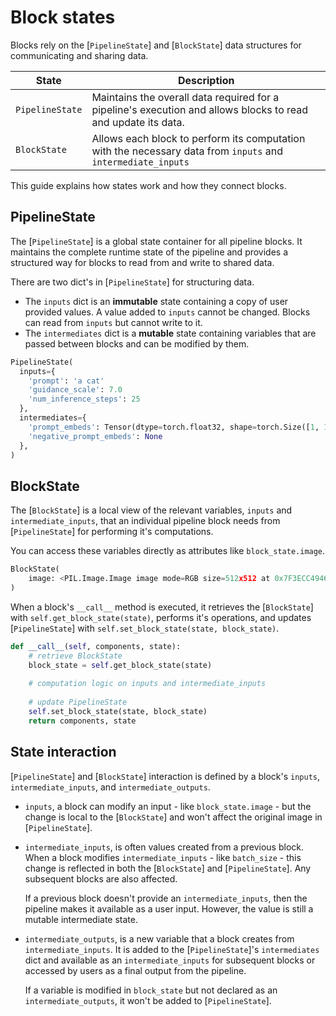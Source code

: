 <!--Copyright 2025 The HuggingFace Team. All rights reserved.

Licensed under the Apache License, Version 2.0 (the "License"); you may not use this file except in compliance with
the License. You may obtain a copy of the License at

http://www.apache.org/licenses/LICENSE-2.0

Unless required by applicable law or agreed to in writing, software distributed under the License is distributed on
an "AS IS" BASIS, WITHOUT WARRANTIES OR CONDITIONS OF ANY KIND, either express or implied. See the License for the
specific language governing permissions and limitations under the License.
-->

# Block states

Blocks rely on the [`PipelineState`] and [`BlockState`] data structures for communicating and sharing data.

| State | Description |
|-------|-------------|
| `PipelineState` | Maintains the overall data required for a pipeline's execution and allows blocks to read and update its data. |
| `BlockState` | Allows each block to perform its computation with the necessary data from `inputs` and `intermediate_inputs` |

This guide explains how states work and how they connect blocks.

## PipelineState

The [`PipelineState`] is a global state container for all pipeline blocks. It maintains the complete runtime state of the pipeline and provides a structured way for blocks to read from and write to shared data.

There are two dict's in [`PipelineState`] for structuring data.

- The `inputs` dict is an **immutable** state containing a copy of user provided values. A value added to `inputs` cannot be changed. Blocks can read from `inputs` but cannot write to it.
- The `intermediates` dict is a **mutable** state containing variables that are passed between blocks and can be modified by them.

```py
PipelineState(
  inputs={
    'prompt': 'a cat'
    'guidance_scale': 7.0
    'num_inference_steps': 25
  },
  intermediates={
    'prompt_embeds': Tensor(dtype=torch.float32, shape=torch.Size([1, 1, 1, 1]))
    'negative_prompt_embeds': None
  },
)
```

## BlockState

The [`BlockState`] is a local view of the relevant variables, `inputs` and `intermediate_inputs`, that an individual pipeline block needs from [`PipelineState`] for performing it's computations.

You can access these variables directly as attributes like `block_state.image`.

```py
BlockState(
    image: <PIL.Image.Image image mode=RGB size=512x512 at 0x7F3ECC494640>
)
```

When a block's `__call__` method is executed, it retrieves the [`BlockState`] with `self.get_block_state(state)`, performs it's operations, and updates [`PipelineState`] with `self.set_block_state(state, block_state)`.

```py
def __call__(self, components, state):
    # retrieve BlockState
    block_state = self.get_block_state(state)
    
    # computation logic on inputs and intermediate_inputs
    
    # update PipelineState
    self.set_block_state(state, block_state)
    return components, state
```

## State interaction

[`PipelineState`] and [`BlockState`] interaction is defined by a block's `inputs`, `intermediate_inputs`, and `intermediate_outputs`.

- `inputs`, a block can modify an input - like `block_state.image` - but the change is local to the [`BlockState`] and won't affect the original image in [`PipelineState`].
- `intermediate_inputs`, is often values created from a previous block. When a block modifies `intermediate_inputs` - like `batch_size` - this change is reflected in both the [`BlockState`] and [`PipelineState`]. Any subsequent blocks are also affected.

  If a previous block doesn't provide an `intermediate_inputs`, then the pipeline makes it available as a user input. However, the value is still a mutable intermediate state.

- `intermediate_outputs`, is a new variable that a block creates from `intermediate_inputs`. It is added to the [`PipelineState`]'s `intermediates` dict and available as an `intermediate_inputs` for subsequent blocks or accessed by users as a final output from the pipeline.

  If a variable is modified in `block_state` but not declared as an `intermediate_outputs`, it won't be added to [`PipelineState`].